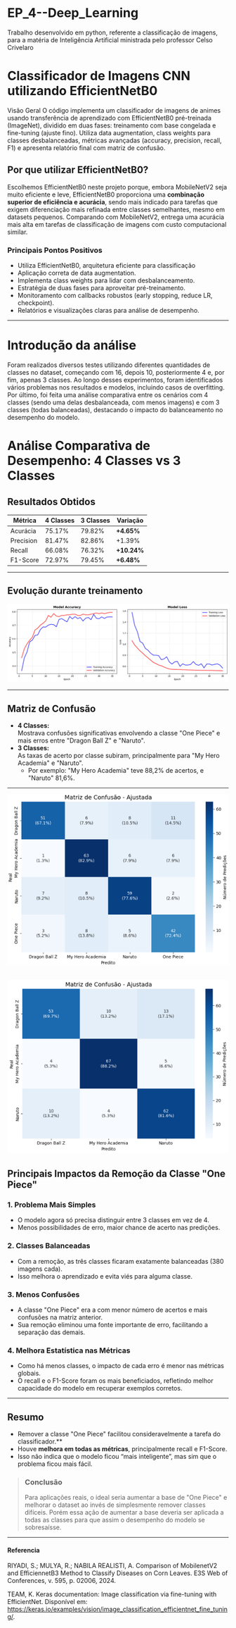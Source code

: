 # EP_4--Deep_Learning
Trabalho desenvolvido em python, referente a classificação de imagens, para a matéria de Inteligência Artificial ministrada pelo professor Celso Crivelaro


# Classificador de Imagens CNN utilizando EfficientNetB0
Visão Geral
O código implementa um classificador de imagens de animes usando transferência de aprendizado com EfficientNetB0 pré-treinada (ImageNet), dividido em duas fases: treinamento com base congelada e fine-tuning (ajuste fino). Utiliza data augmentation, class weights para classes desbalanceadas, métricas avançadas (accuracy, precision, recall, F1) e apresenta relatório final com matriz de confusão.

## Por que utilizar EfficientNetB0?
Escolhemos EfficientNetB0 neste projeto porque, embora MobileNetV2 seja muito eficiente e leve, EfficientNetB0 proporciona uma **combinação superior de eficiência e acurácia**, sendo mais indicado para tarefas que exigem diferenciação mais refinada entre classes semelhantes, mesmo em datasets pequenos. Comparando com MobileNetV2, entrega uma acurácia mais alta em tarefas de classificação de imagens com custo computacional similar.



### Principais Pontos Positivos
- Utiliza EfficientNetB0, arquitetura eficiente para classificação
- Aplicação correta de data augmentation.
- Implementa class weights para lidar com desbalanceamento.
- Estratégia de duas fases para aproveitar pré-treinamento.
- Monitoramento com callbacks robustos (early stopping, reduce LR, checkpoint).
- Relatórios e visualizações claras para análise de desempenho.

---

# Introdução da análise

Foram realizados diversos testes utilizando diferentes quantidades de classes no dataset, começando com 16, depois 10, posteriormente 4 e, por fim, apenas 3 classes. Ao longo desses experimentos, foram identificados vários problemas nos resultados e modelos, incluindo casos de overfitting. Por último, foi feita uma análise comparativa entre os cenários com 4 classes (sendo uma delas desbalanceada, com menos imagens) e com 3 classes (todas balanceadas), destacando o impacto do balanceamento no desempenho do modelo.

# Análise Comparativa de Desempenho: 4 Classes vs 3 Classes

## Resultados Obtidos

| Métrica      | 4 Classes         | 3 Classes        | Variação         |
|--------------|-------------------|------------------|------------------|
| Acurácia     | 75.17%            | 79.82%           | **+4.65%**       |
| Precision    | 81.47%            | 82.86%           | +1.39%           |
| Recall       | 66.08%            | 76.32%           | **+10.24%**      |
| F1-Score     | 72.97%            | 79.45%           | **+6.48%**       |

---

## Evolução durante treinamento
![](evolucao.png)

---
## Matriz de Confusão

- **4 Classes:**  
  Mostrava confusões significativas envolvendo a classe "One Piece" e mais erros entre "Dragon Ball Z" e "Naruto".
- **3 Classes:**  
  As taxas de acerto por classe subiram, principalmente para "My Hero Academia" e "Naruto".  
  - Por exemplo: "My Hero Academia" teve 88,2% de acertos, e "Naruto" 81,6%.
---
![MATRIZ COM 4 CLASSES](./matriz_4.png)

![MATRIZ COM 3 CLASSES](./matriz_3.png)
---

## Principais Impactos da Remoção da Classe "One Piece"

### 1. **Problema Mais Simples**
- O modelo agora só precisa distinguir entre 3 classes em vez de 4.
- Menos possibilidades de erro, maior chance de acerto nas predições.

### 2. **Classes Balanceadas**
- Com a remoção, as três classes ficaram exatamente balanceadas (380 imagens cada).
- Isso melhora o aprendizado e evita viés para alguma classe.

### 3. **Menos Confusões**
- A classe "One Piece" era a com menor número de acertos e mais confusões na matriz anterior.
- Sua remoção eliminou uma fonte importante de erro, facilitando a separação das demais.

### 4. **Melhora Estatística nas Métricas**
- Como há menos classes, o impacto de cada erro é menor nas métricas globais.
- O recall e o F1-Score foram os mais beneficiados, refletindo melhor capacidade do modelo em recuperar exemplos corretos.

---

## Resumo

- Remover a classe "One Piece" facilitou consideravelmente a tarefa do classificador.**
- Houve **melhora em todas as métricas**, principalmente recall e F1-Score.
- Isso não indica que o modelo ficou “mais inteligente”, mas sim que o problema ficou mais fácil.


> ### Conclusão
> Para aplicações reais, o ideal seria aumentar a base de "One Piece" e melhorar o dataset ao invés de simplesmente remover classes difíceis. Porém essa ação de aumentar a base deveria ser aplicada a todas as classes para que assim o desempenho do modelo se sobresaísse.

---


#### Referencia
RIYADI, S.; MULYA, R.; NABILA REALISTI, A. Comparison of MobilenetV2 and EfficiennetB3 Method to Classify Diseases on Corn Leaves. E3S Web of Conferences, v. 595, p. 02006, 2024.

TEAM, K. Keras documentation: Image classification via fine-tuning with EfficientNet. Disponível em: <https://keras.io/examples/vision/image_classification_efficientnet_fine_tuning/>.